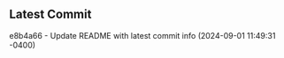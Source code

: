 
## Latest Commit
e8b4a66 - Update README with latest commit info (2024-09-01 11:49:31 -0400) <Yunxi-Zhou>
